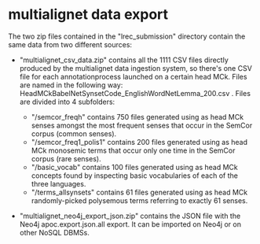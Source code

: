 # multialignet data export

The two zip files contained in the "lrec_submission" directory contain the same data from two different sources:

  -   "multialignet_csv_data.zip" contains all the 1111 CSV files directly produced by the multialignet data ingestion system, so there's one CSV file 
      for each annotationprocess launched on a certain head MCk. Files are named in the following way: HeadMCkBabelNetSynsetCode_EnglishWordNetLemma_200.csv .
      Files are divided into 4 subfolders: 
        - "/semcor_freqh" contains 750 files generated using as head MCk senses amongst the most frequent senses that occur in the SemCor corpus (common senses).
        - "/semcor_freq1_polis1" contains 200 files generated using as head MCk monosemic terms that occur only one time in the SemCor corpus (rare senses).
        - "/basic_vocab" contains 100 files generated using as head MCk concepts found by inspecting basic vocabularies of each of the three languages.
        - "/terms_allsynsets" contains 61 files generated using as head MCk randomly-picked polysemous terms referring to exactly 61 senses.

  -   "multialignet_neo4j_export_json.zip" contains the JSON file with the Neo4j apoc.export.json.all export. It can be imported on Neo4j or on other NoSQL DBMSs.
